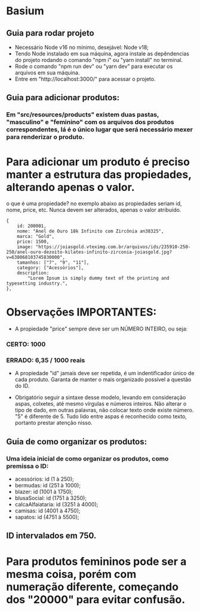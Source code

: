 # Basium

## Guia para rodar projeto
- Necessário Node v16 no mínimo, desejável: Node v18;
- Tendo Node instalado em sua máquina, agora instale as depêndencias do projeto rodando o comando "npm i" ou "yarn install" no terminal.
- Rode o comando "npm run dev" ou "yarn dev" para executar os arquivos em sua máquina.
- Entre em "http://localhost:3000/" para acessar o projeto.

## Guia para adicionar produtos:

### Em "src/resources/products" existem duas pastas, "masculino" e "feminino" com os arquivos dos produtos correspondentes, lá é o único lugar que será necessário mexer para renderizar o produto.

# Para adicionar um produto é preciso manter a estrutura das propiedades, alterando apenas o valor.
o que é uma propiedade? no exemplo abaixo as propiedades seriam id, nome, price, etc. Nunca devem ser alterados, apenas o valor atribuído.

    {
        id: 200001, 
        nome: "Anel de Ouro 18k Infinito com Zircônia an38325",
        marca: "Gold",
        price: 1500,
        image: "https://joiasgold.vteximg.com.br/arquivos/ids/235910-250-250/anel-ouro-dezoito-kilates-infinito-zirconia-joiasgold.jpg?v=638068103745830000",
        tamanhos: ["7", "9", "11"],
        category: ["Acessórios"],
        description:
            "Lorem Ipsum is simply dummy text of the printing and typesetting industry.",
    },

# Observações IMPORTANTES:

- A propiedade "price" sempre deve ser um NÚMERO INTEIRO, ou seja:
### CERTO: 1000
### ERRADO: 6,35 / 1000 reais

- A propiedade "id" jamais deve ser repetida, é um indentificador único de cada produto. Garanta de manter o mais organizado possível a questão do ID.

- Obrigatório seguir a sintaxe desse modelo, levando em consideração aspas, colxetes, até mesmo vírgulas e números inteiros. Não alterar o tipo de dado, em outras palavras, não colocar texto onde existe número.
"5" é diferente de 5. Tudo lido entre aspas é reconhecido como texto, portanto prestar atenção nisso.


## Guia de como organizar os produtos:

### Uma ideia inicial de como organizar os produtos, como premissa o ID:

- acessórios: id (1 à 250);
- bermudas: id (251 à 1000);
- blazer: id (1001 à 1750);
- blusaSocial: id (1751 à 3250);
- calcaAlfaiataria: id (3251 à 4000);
- camisas: id (4001 à 4750);
- sapatos: id (4751 à 5500);

## ID intervalados em 750.

# Para produtos femininos pode ser a mesma coisa, porém com numeração diferente, começando dos "20000" para evitar confusão.




